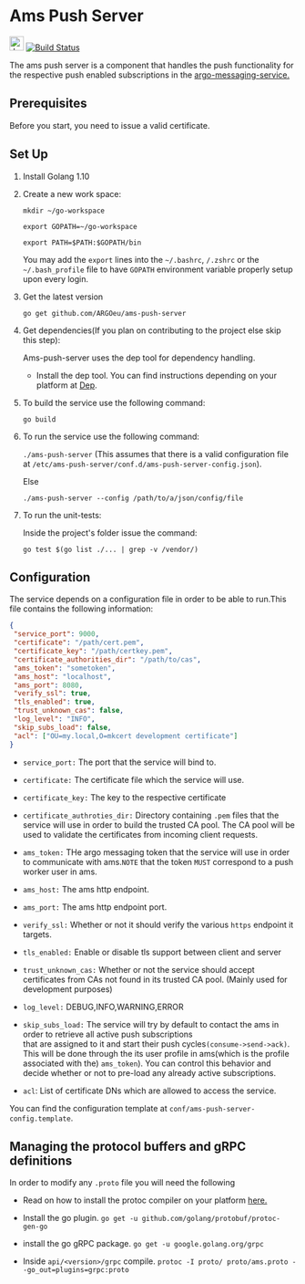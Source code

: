 # Ams Push Server
<img src="https://jenkins.argo.grnet.gr/static/3c75a153/images/headshot.png" alt="Jenkins" width="25"/> [![Build Status](https://jenkins.argo.grnet.gr/job/ams-push-server_devel/badge/icon)](https://jenkins.argo.grnet.gr/job/ams-push-server_devel)

The ams push server is a component that handles the push functionality for the respective
push enabled subscriptions in the [argo-messaging-service.](https://github.com/ARGOeu/argo-messaging-service)

## Prerequisites

Before you start, you need to issue a valid certificate.

## Set Up

1. Install Golang 1.10
2. Create a new work space:

      `mkdir ~/go-workspace`

      `export GOPATH=~/go-workspace`

      `export PATH=$PATH:$GOPATH/bin`

     You may add the `export` lines into the `~/.bashrc`, `/.zshrc` or the `~/.bash_profile` file to have `GOPATH` environment variable properly setup upon every login.

3. Get the latest version

      `go get github.com/ARGOeu/ams-push-server`

4. Get dependencies(If you plan on contributing to the project else skip this step):

   Ams-push-server uses the dep tool for dependency handling.

    - Install the dep tool. You can find instructions depending on your platform at [Dep](https://github.com/golang/dep).

5. To build the service use the following command:

      `go build`

6. To run the service use the following command:

      `./ams-push-server` (This assumes that there is a valid configuration file at
       `/etc/ams-push-server/conf.d/ams-push-server-config.json`).

      Else

      `./ams-push-server --config /path/to/a/json/config/file`

7. To run the unit-tests:

    Inside the project's folder issue the command:

      `go test $(go list ./... | grep -v /vendor/)`

 ## Configuration

 The service depends on a configuration file in order to be able to run.This file contains the following information:

 ```json
{
  "service_port": 9000,
  "certificate": "/path/cert.pem",
  "certificate_key": "/path/certkey.pem",
  "certificate_authorities_dir": "/path/to/cas",
  "ams_token": "sometoken",
  "ams_host": "localhost",
  "ams_port": 8080,
  "verify_ssl": true,
  "tls_enabled": true,
  "trust_unknown_cas": false,
  "log_level": "INFO",
  "skip_subs_load": false,
  "acl": ["OU=my.local,O=mkcert development certificate"]
}
 ```
 - `service_port:` The port that the service will bind to.  
 
 - `certificate:` The certificate file which the service will use.
 
 - `certificate_key:` The key to the respective certificate
 
 - `certificate_authroties_dir:` Directory containing `.pem` files that the service will use in order to build the trusted CA pool.
 The CA pool will be used to validate the certificates from incoming client requests.
 
 - `ams_token:` THe argo messaging token that the service will use in order to communicate with ams.`NOTE` that the
 token `MUST` correspond to a push worker user in ams.
 
 - `ams_host:` The ams http endpoint.
 
 - `ams_port:` The ams http endpoint port.
 
 - `verify_ssl:` Whether or not it should verify the various `https` endpoint it targets.
 
 - `tls_enabled:` Enable or disable tls support between client and server
 
 - `trust_unknown_cas:` Whether or not the service should accept certificates from CAs not found in its trusted CA pool.
 (Mainly used for development purposes)
 
 - `log_level:` DEBUG,INFO,WARNING,ERROR
 
 - `skip_subs_load:`  The service will try by default to contact the ams in order to retrieve all active push subscriptions   
 that are assigned to it and start their push cycles`(consume->send->ack)`. This will be done through the its user profile in ams(which is the profile associated with the)
 `ams_token`). You can control this behavior and decide whether or not to pre-load any already active subscriptions.
 
 - `acl`: List of certificate DNs which are allowed to access the service.
  
You can find the configuration template at `conf/ams-push-server-config.template`.
## Managing the protocol buffers and gRPC definitions

In order to modify any `.proto` file you will need the following

 - Read on how to install the protoc compiler on your platform [here.](https://github.com/protocolbuffers/protobuf)

 -  Install the go plugin. `go get -u github.com/golang/protobuf/protoc-gen-go`

 - install the go gRPC package. `go get -u google.golang.org/grpc`

 - Inside `api/<version>/grpc` compile. `protoc -I proto/ proto/ams.proto --go_out=plugins=grpc:proto`

